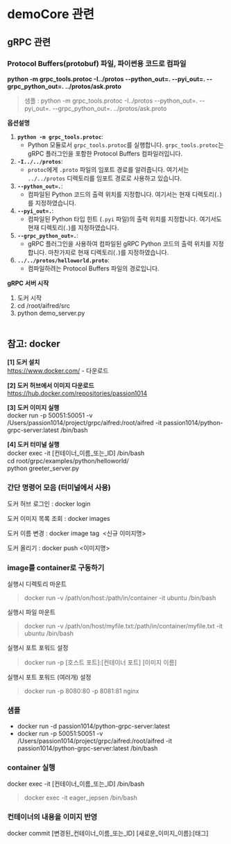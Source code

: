# demoCore 관련


## gRPC 관련
### Protocol Buffers(protobuf) 파일, 파이썬용 코드로 컴파일<br>

**python -m grpc_tools.protoc -I../protos --python_out=. --pyi_out=. --grpc_python_out=. ../protos/ask.proto**
>샘플 : python -m grpc_tools.protoc -I../protos --python_out=. --pyi_out=. --grpc_python_out=. ../protos/ask.proto

**옵션설명**
1. **`python -m grpc_tools.protoc`**:
   - Python 모듈로서 `grpc_tools.protoc`를 실행합니다. `grpc_tools.protoc`는 gRPC 플러그인을 포함한 Protocol Buffers 컴파일러입니다.
2. **`-I../../protos`**:
   - `protoc`에게 `.proto` 파일의 임포트 경로를 알려줍니다. 여기서는 `../../protos` 디렉토리를 임포트 경로로 사용하고 있습니다.
3. **`--python_out=.`**:
   - 컴파일된 Python 코드의 출력 위치를 지정합니다. 여기서는 현재 디렉토리(`.`)를 지정하였습니다.
4. **`--pyi_out=.`**:
   - 컴파일된 Python 타입 힌트 (`.pyi` 파일)의 출력 위치를 지정합니다. 여기서도 현재 디렉토리(`.`)를 지정하였습니다.
5. **`--grpc_python_out=.`**:
   - gRPC 플러그인을 사용하여 컴파일된 gRPC Python 코드의 출력 위치를 지정합니다. 마찬가지로 현재 디렉토리(`.`)를 지정하였습니다.
6. **`../../protos/helloworld.proto`**:
   - 컴파일하려는 Protocol Buffers 파일의 경로입니다.




**gRPC 서버 시작**
1. 도커 시작
2. cd /root/aifred/src
3. python demo_server.py
<br><br>

## 참고: docker

**[1] 도커 설치**<br>
https://www.docker.com/ - 다운로드

**[2] 도커 허브에서 이미지 다운로드**<br>
https://hub.docker.com/repositories/passion1014

**[3] 도커 이미지 실행**<br>
docker run -p 50051:50051 -v /Users/passion1014/project/grpc/aifred:/root/aifred -it passion1014/python-grpc-server:latest /bin/bash<br>

**[4] 도커 터미널 실행**<br>
docker exec -it [컨테이너_이름_또는_ID] /bin/bash<br>
cd root/grpc/examples/python/helloworld/<br>
python greeter_server.py

### 간단 명령어 모음 (터미널에서 사용)
도커 허브 로그인 : docker login

도커 이미지 목록 조회 : docker images

도커 이름 변경 : docker image tag <image id> <신규 이미지명>

도커 올리기 : docker push <이미지명>

### image를 container로 구동하기

실행시 디렉토리 마운트
> docker run -v /path/on/host:/path/in/container -it ubuntu /bin/bash

실행시 파일 마운트
> docker run -v /path/on/host/myfile.txt:/path/in/container/myfile.txt -it ubuntu /bin/bash

실행시 포트 포워드 설정
> docker run -p [호스트 포트]:[컨테이너 포트] [이미지 이름]

실행시 포트 포워드 (여러개) 설정
> docker run -p 8080:80 -p 8081:81 nginx

### 샘플

- docker run -d passion1014/python-grpc-server:latest
- docker run -p 50051:50051 -v /Users/passion1014/project/grpc/aifred:/root/aifred -it passion1014/python-grpc-server:latest /bin/bash

### container 실행

docker exec -it [컨테이너_이름_또는_ID] /bin/bash

> docker exec -it eager_jepsen /bin/bash

### 컨테이너의 내용을 이미지 반영

docker commit [변경된_컨테이너_이름_또는_ID] [새로운_이미지_이름]:[태그]
